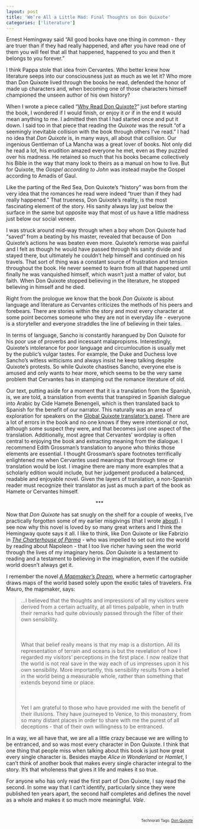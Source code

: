 ```yaml
---
layout: post
title: 'We’re All a Little Mad: Final Thoughts on Don Quixote'
categories: ['literature']
---
```

<p>
Ernest Hemingway said &#8220;All good books have one thing in common - they are truer than if they had really happened, and after you have read one of them you will feel that all that happened, happened to you and then it belongs to you forever.&#8221;
<br />
</p><p>
I think Pappa stole that idea from Cervantes. Who better knew how literature seeps into our consciousness just as much as we let it? Who more than Don Quixote lived through the books he read, defended the honor of made up characters and, when becoming one of those characters himself championed the unseen author of his own history?
<br />
</p><p>
When I wrote a piece called &#8220;<a href="http://www.400windmills.com/2005/04/why_read_don_qu.html">Why Read Don Quixote?</a>&#8221; just before starting the book, I wondered if I would finish, or enjoy it or if in the end it would mean anything to me. I admitted then that I had started once and put it down. I said too in that piece that reading the <em>Quixote</em> was the result &#8220;of a seemingly inevitable collision with the book through others I&#8217;ve read.&#8221; I had no idea that <em>Don Quixote</em> is, in many ways, all about that collision. Our ingenious Gentleman of La Mancha was a great lover of books. Not only did he read a lot, his erudition amazed everyone he met, even as they puzzled over his madness. He retained so much that his books became collectively his Bible in the way that many look to theirs as a manual on how to live. But for Quixote, the <em>Gospel according to John</em> was instead maybe the Gospel according to Amad&#237;s of Gaul.
<br />
</p><p>
Like the parting of the Red Sea, Don Quixote&#8217;s &#8220;history&#8221; was born from the very idea that the romances he read were indeed &#8220;truer than if they had really happened.&#8221; That trueness, Don Quixote&#8217;s reality, is the most fascinating element of the story. His sanity always lay just below the surface in the same but opposite way that most of us have a little madness just below our social veneer.
<br />
</p><p>
I was struck around mid-way through when a boy whom Don Quixote had &#8220;saved&#8221; from a beating by his master, revealed that because of Don Quixote&#8217;s actions he was beaten even more. Quixote&#8217;s remorse was painful and I felt as though he would have passed through his sanity divide and stayed there, but ultimately he couldn&#8217;t help himself and continued on his travels. That sort of thing was a constant source of frustration and tension throughout the book. He never seemed to learn from all that happened until finally he was vanquished himself, which wasn&#8217;t just a matter of valor, but faith. When Don Quixote stopped believing in the literature, he stopped believing in himself and he died.
<br />
</p><p>
Right from the prologue we know that the book <em>Don Quixote</em> is about language and literature as Cervantes criticizes the methods of his peers and forebears. There are stories within the story and most every character at some point becomes someone who they are not in everyday life - everyone is a storyteller and everyone straddles the line of believing in their tales.
<br />
</p><p>
In terms of language, Sancho is constantly harangued by Don Quixote for his poor use of proverbs and incessant malapropisms. Interestingly, Quixote&#8217;s intolerance for poor language and circumlocution is usually met by the public&#8217;s vulgar tastes. For example, the Duke and Duchess love Sancho&#8217;s witless witticisms and always insist he keep talking despite Quixote&#8217;s protests. So while Quixote chastises Sancho, everyone else is amused and only wants to hear more, which seems to be the very same problem that Cervantes has in stamping out the romance literature of old.
<br />
</p><p>
Our text, putting aside for a moment that it is a translation from the Spanish, is, we are told, a translation from events that transpired in Spanish dialogue into Arabic by Cide Hamete Benengeli, which is then translated back to Spanish for the benefit of our narrator. This naturally was an area of exploration for speakers on the <a href="http://www.400windmills.com/2005/04/pen_world_voice.html">Global Quixote translator&#8217;s panel</a>. There are a lot of errors in the book and no one knows if they were intentional or not, although some suspect they were, and that becomes just one aspect of the translation. Additionally, most agree that Cervantes&#8217; wordplay is often central to enjoying the book and extracting meaning from the dialogue. I recommend Edith Grossman&#8217;s translation to anyone who thinks those elements are essential. I thought Grossman&#8217;s spare footnotes terrifically enlightened me when Cervantes used meanings that through time or translation would be lost. I imagine there are many more examples that a scholarly edition would include, but her judgement produced a balanced, readable and enjoyable novel. Given the layers of translation, a non-Spanish reader must recognize their translator as just as much a part of the book as Hamete or Cervantes himself.
<br />
</p><p style="text-align:center">
***
<br />
</p><p>
Now that <em>Don Quixote</em> has sat snugly on the shelf for a couple of weeks, I&#8217;ve practically forgotten some of my earlier misgivings (that I wrote <a href="http://www.400windmills.com/2005/04/the_knight_of_t.html">about</a>). I see now why this novel is loved by so many great writers and I think the Hemingway quote says it all. I like to think, like Don Quixote or like Fabrizio in <em><a href="http://www.amazon.com/exec/obidos/redirect?tag=bookenompolic-20%26link_code=xm2%26camp=2025%26creative=165953%26path=http://www.amazon.com/gp/redirect.html%253fASIN=0679783180%2526tag=bookenompolic-20%2526lcode=xm2%2526cID=2025%2526ccmID=165953%2526location=/o/ASIN/0679783180%25253FSubscriptionId=02ZH6J1W0649DTNS6002" id="2025%2526ccmID=165953%2526location=/o/ASIN/0679783180%25253FSubscriptionId=02ZH6J1W0649DTNS6002">The Charterhouse of Parma</a></em> - who was impelled to set out into the world by reading about Napoleon - that I too live richer having seen the world through the lives of my imaginary heros. <em>Don Quixote</em> is a testament to reading and a testament to believing in the imagination, even if the outside world doesn&#8217;t always get it.
<br />
</p><p>
I remember the novel <em><a href="http://www.amazon.com/exec/obidos/redirect?tag=bookenompolic-20%26link_code=xm2%26camp=2025%26creative=165953%26path=http://www.amazon.com/gp/redirect.html%253fASIN=0446673382%2526tag=bookenompolic-20%2526lcode=xm2%2526cID=2025%2526ccmID=165953%2526location=/o/ASIN/0446673382%25253FSubscriptionId=02ZH6J1W0649DTNS6002" id="2025%2526ccmID=165953%2526location=/o/ASIN/0446673382%25253FSubscriptionId=02ZH6J1W0649DTNS6002">A Mapmaker&#8217;s Dream</a></em>, where a hermetic cartographer draws maps of the world based solely upon the exotic tales of travelers. Fra Mauro, the mapmaker, says:
<br />
</p><blockquote><p>
...I believed that the thoughts and impressions of all my visitors were derived from a certain actuality, at all times palpable, when in truth their remarks had quite obviously passed through the filter of their own sensibility.
<br />
<br />
<br />
<br />What that belief really means is that my map is a distortion. All its representation of terrain and oceans is but the revelation of how I regarded my visitors&#8217; perceptions in the first place. I now realize that the world is not real save in the way each of us impresses upon it his own sensibility. More importantly, this sensibility results from a belief in the world being a measurable whole, rather than something that extends beyond time or place.
<br />
<br />
<br />
<br />Yet I am grateful to those who have provided me with the benefit of their illusions. They have journeyed to Venice, to this monastery, from so many distant places in order to share with me the purest of all deceptions - that of their own willingness to be entranced.
<br />
</p></blockquote><p>
In a way, we all have that, we are all a little crazy because we are willing to be entranced, and so was most every character in Don Quixote. I think that one thing that people miss when talking about this book is just how great every single character is. Besides maybe <em>Alice in Wonderland</em> or <em>Hamlet</em>, I can&#8217;t think of another book that makes every single character integral to the story. It&#8217;s that wholeness that gives it life and makes it so true.
<br />
</p><p>
For anyone who has only read the first part of Don Quixote, I say read the second. In some way that I can&#8217;t identify, particularly since they were published ten years apart, the second half completes and defines the novel as a whole and makes it so much more meaningful. <em>Vale</em>.
<br />
</p>
<br />
<!-- technorati tags start --><p style="text-align:right;font-size:10px">Technorati Tags: <a href="http://technorati.com/tag/Don Quixote" rel="tag">Don Quixote</a></p><!-- technorati tags end -->

